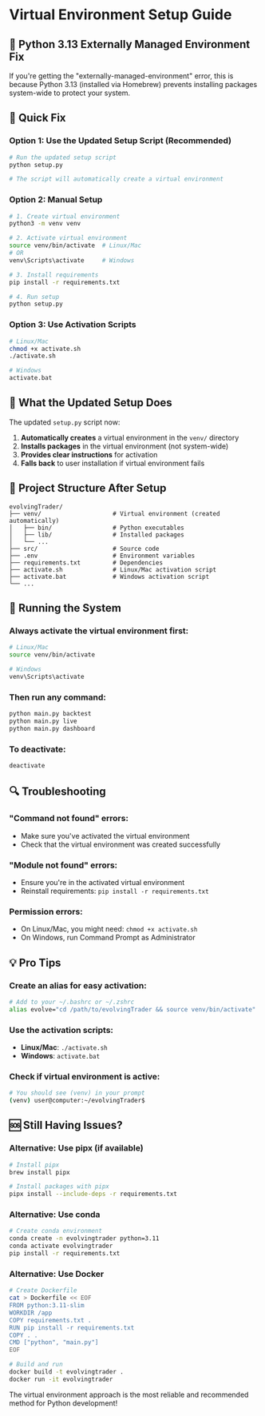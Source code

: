 # Virtual Environment Setup Guide

## 🐍 Python 3.13 Externally Managed Environment Fix

If you're getting the "externally-managed-environment" error, this is because Python 3.13 (installed via Homebrew) prevents installing packages system-wide to protect your system.

## 🚀 Quick Fix

### **Option 1: Use the Updated Setup Script (Recommended)**
```bash
# Run the updated setup script
python setup.py

# The script will automatically create a virtual environment
```

### **Option 2: Manual Setup**
```bash
# 1. Create virtual environment
python3 -m venv venv

# 2. Activate virtual environment
source venv/bin/activate  # Linux/Mac
# OR
venv\Scripts\activate     # Windows

# 3. Install requirements
pip install -r requirements.txt

# 4. Run setup
python setup.py
```

### **Option 3: Use Activation Scripts**
```bash
# Linux/Mac
chmod +x activate.sh
./activate.sh

# Windows
activate.bat
```

## 🔧 What the Updated Setup Does

The updated `setup.py` script now:

1. **Automatically creates** a virtual environment in the `venv/` directory
2. **Installs packages** in the virtual environment (not system-wide)
3. **Provides clear instructions** for activation
4. **Falls back** to user installation if virtual environment fails

## 📁 Project Structure After Setup

```
evolvingTrader/
├── venv/                    # Virtual environment (created automatically)
│   ├── bin/                 # Python executables
│   ├── lib/                 # Installed packages
│   └── ...
├── src/                     # Source code
├── .env                     # Environment variables
├── requirements.txt         # Dependencies
├── activate.sh              # Linux/Mac activation script
├── activate.bat             # Windows activation script
└── ...
```

## 🎯 Running the System

### **Always activate the virtual environment first:**

```bash
# Linux/Mac
source venv/bin/activate

# Windows
venv\Scripts\activate
```

### **Then run any command:**
```bash
python main.py backtest
python main.py live
python main.py dashboard
```

### **To deactivate:**
```bash
deactivate
```

## 🔍 Troubleshooting

### **"Command not found" errors:**
- Make sure you've activated the virtual environment
- Check that the virtual environment was created successfully

### **"Module not found" errors:**
- Ensure you're in the activated virtual environment
- Reinstall requirements: `pip install -r requirements.txt`

### **Permission errors:**
- On Linux/Mac, you might need: `chmod +x activate.sh`
- On Windows, run Command Prompt as Administrator

## 💡 Pro Tips

### **Create an alias for easy activation:**
```bash
# Add to your ~/.bashrc or ~/.zshrc
alias evolve="cd /path/to/evolvingTrader && source venv/bin/activate"
```

### **Use the activation scripts:**
- **Linux/Mac**: `./activate.sh`
- **Windows**: `activate.bat`

### **Check if virtual environment is active:**
```bash
# You should see (venv) in your prompt
(venv) user@computer:~/evolvingTrader$
```

## 🆘 Still Having Issues?

### **Alternative: Use pipx (if available)**
```bash
# Install pipx
brew install pipx

# Install packages with pipx
pipx install --include-deps -r requirements.txt
```

### **Alternative: Use conda**
```bash
# Create conda environment
conda create -n evolvingtrader python=3.11
conda activate evolvingtrader
pip install -r requirements.txt
```

### **Alternative: Use Docker**
```bash
# Create Dockerfile
cat > Dockerfile << EOF
FROM python:3.11-slim
WORKDIR /app
COPY requirements.txt .
RUN pip install -r requirements.txt
COPY . .
CMD ["python", "main.py"]
EOF

# Build and run
docker build -t evolvingtrader .
docker run -it evolvingtrader
```

The virtual environment approach is the most reliable and recommended method for Python development!